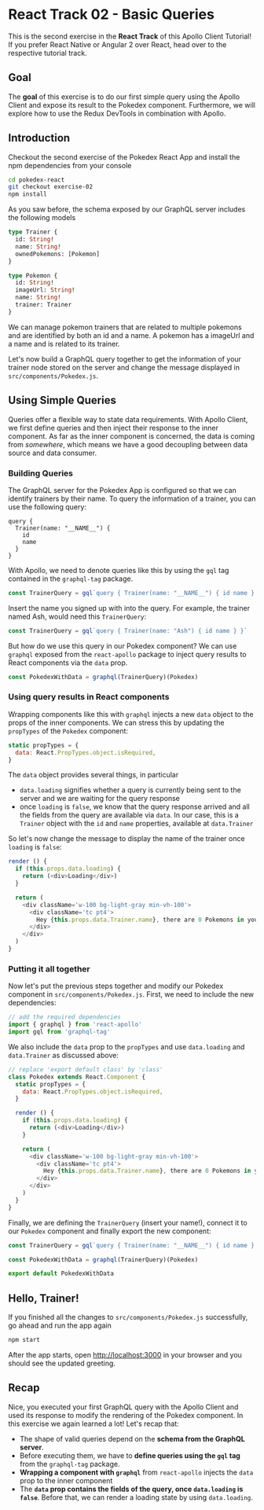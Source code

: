 # React Track 02 - Basic Queries

This is the second exercise in the **React Track** of this Apollo Client Tutorial! If you prefer React Native or Angular 2 over React, head over to the respective tutorial track.

## Goal

The **goal** of this exercise is to do our first simple query using the Apollo Client and expose its result to the Pokedex component. Furthermore, we will explore how to use the Redux DevTools in combination with Apollo.

## Introduction

Checkout the second exercise of the Pokedex React App and install the npm dependencies from your console

```sh
cd pokedex-react
git checkout exercise-02
npm install
```

As you saw before, the schema exposed by our GraphQL server includes the following models

```graphql
type Trainer {
  id: String!
  name: String!
  ownedPokemons: [Pokemon]
}

type Pokemon {
  id: String!
  imageUrl: String!
  name: String!
  trainer: Trainer
}
```

We can manage pokemon trainers that are related to multiple pokemons and are identified by both an id and a name. A pokemon has a imageUrl and a name and is related to its trainer.

Let's now build a GraphQL query together to get the information of your trainer node stored on the server and change the message displayed in `src/components/Pokedex.js`.

## Using Simple Queries

Queries offer a flexible way to state data requirements. With Apollo Client, we first define queries and then inject their response to the inner component. As far as the inner component is concerned, the data is coming from *somewhere*, which means we have a good decoupling between data source and data consumer.

### Building Queries

The GraphQL server for the Pokedex App is configured so that we can identify trainers by their name. To query the information of a trainer, you can use the following query:

```
query {
  Trainer(name: "__NAME__") {
    id
    name
  }
}
```

With Apollo, we need to denote queries like this by using the `gql` tag contained in the `graphql-tag` package.

```js
const TrainerQuery = gql`query { Trainer(name: "__NAME__") { id name } }`
```

Insert the name you signed up with into the query. For example, the trainer named Ash, would need this `TrainerQuery`:

```js
const TrainerQuery = gql`query { Trainer(name: "Ash") { id name } }`
```

But how do we use this query in our Pokedex component? We can use `graphql` exposed from the `react-apollo` package to inject query results to React components via the `data` prop.

```js
const PokedexWithData = graphql(TrainerQuery)(Pokedex)
```

### Using query results in React components

Wrapping components like this with `graphql` injects a new `data` object to the props of the inner components. We can stress this by updating the `propTypes` of the `Pokedex` component:

```js
static propTypes = {
  data: React.PropTypes.object.isRequired,
}
```

The `data` object provides several things, in particular

* `data.loading` signifies whether a query is currently being sent to the server and we are waiting for the query response
* once `loading` is `false`, we know that the query response arrived and all the fields from the query are available via `data`. In our case, this is a `Trainer` object with the `id` and `name` properties, available at `data.Trainer`

So let's now change the message to display the name of the trainer once `loading` is `false`:

```js
render () {
  if (this.props.data.loading) {
    return (<div>Loading</div>)
  }

  return (
    <div className='w-100 bg-light-gray min-vh-100'>
      <div className='tc pt4'>
        Hey {this.props.data.Trainer.name}, there are 0 Pokemons in your pokedex
      </div>
    </div>
  )
}
```

### Putting it all together

Now let's put the previous steps together and modify our Pokedex component in `src/components/Pokedex.js`. First, we need to include the new dependencies:

```js
// add the required dependencies
import { graphql } from 'react-apollo'
import gql from 'graphql-tag'
```

We also include the `data` prop to the `propTypes` and use `data.loading` and `data.Trainer` as discussed above:

```js
// replace 'export default class' by 'class'
class Pokedex extends React.Component {
  static propTypes = {
    data: React.PropTypes.object.isRequired,
  }

  render () {
    if (this.props.data.loading) {
      return (<div>Loading</div>)
    }

    return (
      <div className='w-100 bg-light-gray min-vh-100'>
        <div className='tc pt4'>
          Hey {this.props.data.Trainer.name}, there are 0 Pokemons in your pokedex
        </div>
      </div>
    )
  }
}
```

Finally, we are defining the `TrainerQuery` (insert your name!), connect it to our `Pokedex` component and finally export the new component:

```js
const TrainerQuery = gql`query { Trainer(name: "__NAME__") { id name } }`

const PokedexWithData = graphql(TrainerQuery)(Pokedex)

export default PokedexWithData
```

## Hello, Trainer!

If you finished all the changes to `src/components/Pokedex.js` successfully, go ahead and run the app again

```sh
npm start
```

After the app starts, open [http://localhost:3000](http://localhost:3000) in your browser and you should see the updated greeting.

## Recap

Nice, you executed your first GraphQL query with the Apollo Client and used its response to modify the rendering of the Pokedex component. In this exercise we again learned a lot! Let's recap that:

* The shape of valid queries depend on the **schema from the GraphQL server**.
* Before executing them, we have to **define queries using the `gql` tag** from the `graphql-tag` package.
* **Wrapping a component with `graphql`** from `react-apollo` injects the `data` prop to the inner component
* The **`data` prop contains the fields of the query, once `data.loading` is `false`**. Before that, we can render a loading state by using `data.loading`.
